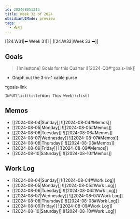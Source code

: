 ```yaml
---
id: 202408051313
title: Week 32 of 2024
obsidianUIMode: preview
tags:
  - 📥/🌲
---
```


[[24.W31|⬅ Week 31]] | [[24.W33|Week 33 ➡]]

## Goals

> [!milestone] Goals for this Quarter
> ![[2024-Q3#^goals-link]]

- Graph out the 3-in-1 cable purse

^goals-link

```meta-bind
INPUT[list(title(Wins This Week)):list]
```

## Memos

- [[2024-08-04|Sunday]]
	![[2024-08-04#Memos]]
- [[2024-08-05|Monday]]
	![[2024-08-05#Memos]]
- [[2024-08-06|Tuesday]]
	![[2024-08-06#Memos]]
- [[2024-08-07|Wednesday]]
	![[2024-08-07#Memos]]
- [[2024-08-08|Thursday]]
	![[2024-08-08#Memos]]
- [[2024-08-09|Friday]]
	![[2024-08-09#Memos]]
- [[2024-08-10|Saturday]]
	![[2024-08-10#Memos]]

## Work Log

- [[2024-08-04|Sunday]]
	![[2024-08-04#Work Log]]
- [[2024-08-05|Monday]]
	![[2024-08-05#Work Log]]
- [[2024-08-06|Tuesday]]
	![[2024-08-06#Work Log]]
- [[2024-08-07|Wednesday]]
	![[2024-08-07#Work Log]]
- [[2024-08-08|Thursday]]
	![[2024-08-08#Work Log]]
- [[2024-08-09|Friday]]
	![[2024-08-09#Work Log]]
- [[2024-08-10|Saturday]]
	![[2024-08-10#Work Log]] 
